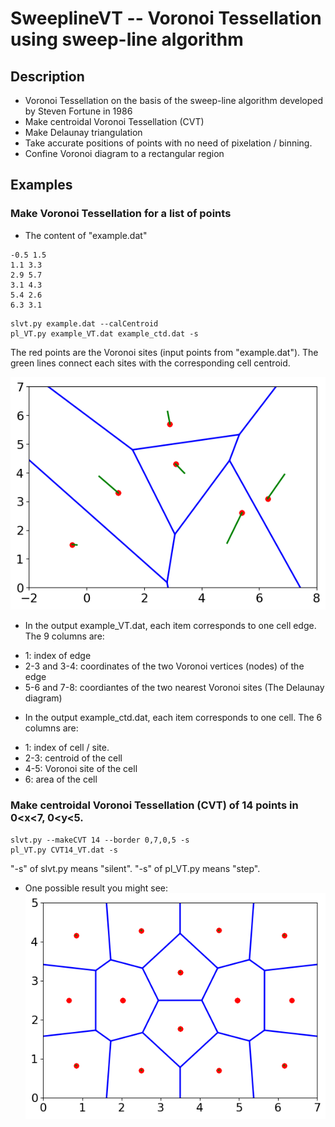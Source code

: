 # SweeplineVT -- Voronoi Tessellation using sweep-line algorithm
## Description
* Voronoi Tessellation on the basis of the sweep-line algorithm developed by Steven Fortune in 1986
* Make centroidal Voronoi Tessellation (CVT)
* Make Delaunay triangulation
* Take accurate positions of points with no need of pixelation / binning.
* Confine Voronoi diagram to a rectangular region
## Examples
### Make Voronoi Tessellation for a list of points
* The content of "example.dat"

```
-0.5 1.5
1.1 3.3
2.9 5.7
3.1 4.3
5.4 2.6
6.3 3.1
```

```
slvt.py example.dat --calCentroid
pl_VT.py example_VT.dat example_ctd.dat -s
```

The red points are the Voronoi sites (input points from "example.dat"). The green lines connect each sites with the corresponding cell centroid.

![example](https://github.com/lewtonstein/SweepLine/blob/master/SweepLineVT/doc/example_VT.png)

* In the output example_VT.dat, each item corresponds to one cell edge. The 9 columns are:
 + 1: index of edge
 + 2-3 and 3-4: coordinates of the two Voronoi vertices (nodes) of the edge
 + 5-6 and 7-8: coordiantes of the two nearest Voronoi sites (The Delaunay diagram)

* In the output example_ctd.dat, each item corresponds to one cell. The 6 columns are:
 + 1: index of cell / site.
 + 2-3: centroid of the cell
 + 4-5: Voronoi site of the cell
 + 6: area of the cell

### Make centroidal Voronoi Tessellation (CVT) of 14 points in 0<x<7, 0<y<5.
```
slvt.py --makeCVT 14 --border 0,7,0,5 -s
pl_VT.py CVT14_VT.dat -s
```

"-s" of slvt.py means "silent". "-s" of pl_VT.py means "step".

* One possible result you might see:   
![CVT14](https://github.com/lewtonstein/SweepLine/blob/master/SweepLineVT/doc/CVT14_VT.png)
